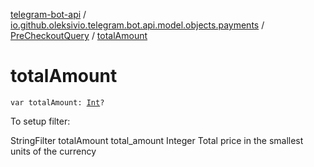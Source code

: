 [telegram-bot-api](../../index.md) / [io.github.oleksivio.telegram.bot.api.model.objects.payments](../index.md) / [PreCheckoutQuery](index.md) / [totalAmount](./total-amount.md)

# totalAmount

`var totalAmount: `[`Int`](https://kotlinlang.org/api/latest/jvm/stdlib/kotlin/-int/index.html)`?`

To setup filter:

StringFilter totalAmount total_amount Integer Total price in the smallest units of the currency

